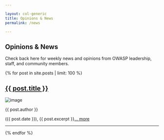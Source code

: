 ```yaml
---

layout: col-generic
title: Opinions & News
permalink: /news

---
```


## Opinions & News

Check back here for weekly news and opinions from OWASP leadership, staff, and community members.
  
<section class="homepage-blog">
{% for post in site.posts | limit: 100 %} <!-- reversed -->
<h2><a href="{{ post.url }}">{{ post.title }}</a></h2>
<a><img src="{{ post.author_image }}" alt="image"></a>
<p class="author"><a>{{ post.author }}</a></p>
<p>({{ post.date }}), {{ post.excerpt }}<a href="{{ post.url }}">... more</a></p>
<hr>
{% endfor %}	
</section>
